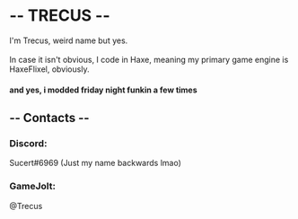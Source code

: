 # -- TRECUS --

I'm Trecus, weird name but yes. <br><br> In case it isn't obvious, I code in Haxe, meaning my primary game engine is HaxeFlixel, obviously.
<h4> and yes, i modded friday night funkin a few times </h4>

## -- Contacts --
<h3>Discord:</h3> Sucert#6969 (Just my name backwards lmao)
<h3>GameJolt:</h3>

@Trecus

